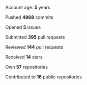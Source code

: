 Account age: **5** years

Pushed **4968** commits

Opened **5** issues

Submitted **395** pull requests

Reviewed **144** pull requests

Received **14** stars

Own **57** repositories

Contributed to **16** public repositories

